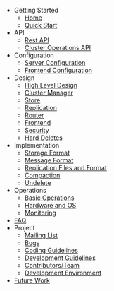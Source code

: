 * Getting Started
  * [Home](Home)
  * [Quick Start](Quick%20Start)
* API
  * [Rest API](Rest%20API)
  * [Cluster Operations API](Cluster-Operations-API)
* Configuration
  * [Server Configuration](Server%20Configuration)
  * [Frontend Configuration](Frontend%20Configuration)
* Design
  * [High Level Design](High%20Level%20Design)
  * [Cluster Manager](Cluster%20Manager)
  * [Store](Store)
  * [Replication](Replication)
  * [Router](Router)
  * [Frontend](Frontend)
  * [Security](Security)
  * [Hard Deletes](Hard%20Deletes)
* Implementation
  * [Storage Format](Storage%20Format)
  * [Message Format](Message%20Format)
  * [Replication Files and Format](Replication%20Files%20and%20Format)
  * [Compaction](Compaction)
  * [Undelete](Undelete)
* Operations
  * [Basic Operations](Basic%20Operations)
  * [Hardware and OS](Hardware%20and%20OS)
  * [Monitoring](Monitoring)
* [FAQ](FAQ)
* Project
  * [Mailing List](Mailing%20List)
  * [Bugs](https://github.com/linkedin/ambry/issues)
  * [Coding Guidelines](Coding%20Guidelines)
  * [Development Guidelines](Development%20Guidelines)
  * [Contributors/Team](Contributors/Team)
  * [Development Environment](Development%20Environment)
* [Future Work](Future%20Work)
